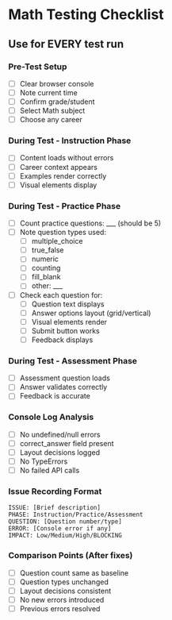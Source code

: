 # Math Testing Checklist
## Use for EVERY test run

### Pre-Test Setup
- [ ] Clear browser console
- [ ] Note current time
- [ ] Confirm grade/student
- [ ] Select Math subject
- [ ] Choose any career

### During Test - Instruction Phase
- [ ] Content loads without errors
- [ ] Career context appears
- [ ] Examples render correctly
- [ ] Visual elements display

### During Test - Practice Phase
- [ ] Count practice questions: ___ (should be 5)
- [ ] Note question types used:
  - [ ] multiple_choice
  - [ ] true_false
  - [ ] numeric
  - [ ] counting
  - [ ] fill_blank
  - [ ] other: ___

- [ ] Check each question for:
  - [ ] Question text displays
  - [ ] Answer options layout (grid/vertical)
  - [ ] Visual elements render
  - [ ] Submit button works
  - [ ] Feedback displays

### During Test - Assessment Phase
- [ ] Assessment question loads
- [ ] Answer validates correctly
- [ ] Feedback is accurate

### Console Log Analysis
- [ ] No undefined/null errors
- [ ] correct_answer field present
- [ ] Layout decisions logged
- [ ] No TypeErrors
- [ ] No failed API calls

### Issue Recording Format
```
ISSUE: [Brief description]
PHASE: Instruction/Practice/Assessment
QUESTION: [Question number/type]
ERROR: [Console error if any]
IMPACT: Low/Medium/High/BLOCKING
```

### Comparison Points (After fixes)
- [ ] Question count same as baseline
- [ ] Question types unchanged
- [ ] Layout decisions consistent
- [ ] No new errors introduced
- [ ] Previous errors resolved